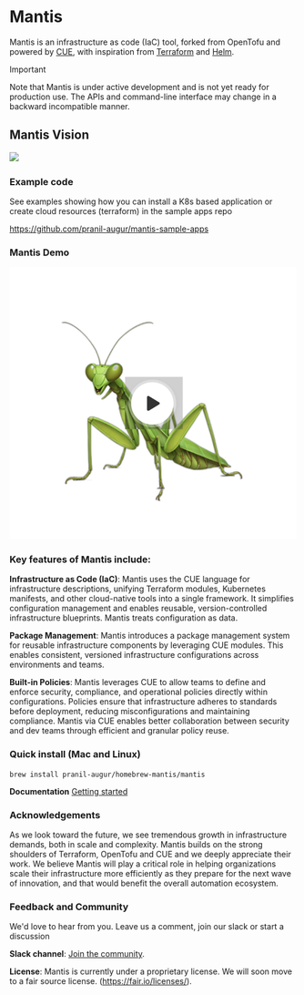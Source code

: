 # Mantis 
Mantis is an infrastructure as code (IaC) tool, forked from OpenTofu and powered by [CUE](https://cuelang.org), with inspiration from [Terraform](https://terraform.io/) and [Helm](https://helm.sh/). 

> [!IMPORTANT]
> Note that Mantis is under active development and is not yet ready for production use.
> The APIs and command-line interface may change in a backward incompatible manner.


## Mantis Vision
![](https://github.com/pranil-augur/mantis/blob/5db82db255a3e2af02288699af5a0af83d8a0cfd/mantis_vision.png)

### Example code 
See examples showing how you can install a K8s based application or create cloud resources (terraform) in the sample apps repo

https://github.com/pranil-augur/mantis-sample-apps

### Mantis Demo
[![Mantis demo video](mantis_thumbnail.png)](https://www.loom.com/share/b8c48935df8f4752b305e64fc3bb3845)

### Key features of Mantis include:

**Infrastructure as Code (IaC)**: Mantis uses the CUE language for infrastructure descriptions, unifying Terraform modules, Kubernetes manifests, and other cloud-native tools into a single framework. It simplifies configuration management and enables reusable, version-controlled infrastructure blueprints. Mantis treats configuration as data.

**Package Management**: Mantis introduces a package management system for reusable infrastructure components by leveraging CUE modules. This enables consistent, versioned infrastructure configurations across environments and teams.

**Built-in Policies**: Mantis leverages CUE to allow teams to define and enforce security, compliance, and operational policies directly within configurations. Policies ensure that infrastructure adheres to standards before deployment, reducing misconfigurations and maintaining compliance. Mantis via CUE enables better collaboration between security and dev teams through efficient and granular policy reuse.  



### Quick install (Mac and Linux)
```
brew install pranil-augur/homebrew-mantis/mantis
```

**Documentation**
[Getting started](https://mantis.getaugur.ai/docs/getting_started/installation)

### Acknowledgements
As we look toward the future, we see tremendous growth in infrastructure demands, both in scale and complexity. Mantis builds on the strong shoulders of Terraform, OpenTofu and CUE and we deeply appreciate their work. We believe Mantis will play a critical role in helping organizations scale their infrastructure more efficiently as they prepare for the next wave of innovation, and that would benefit the overall automation ecosystem.

### Feedback and Community
We'd love to hear from you. Leave us a comment, join our slack or start a discussion 

**Slack channel**: [Join the community](https://mantiscommunity.slack.com/).

**License**: Mantis is currently under a proprietary license. We will soon move to a fair source license. (https://fair.io/licenses/).

